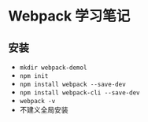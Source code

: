 # Webpack 学习笔记
## 安装
+ `mkdir webpack-demol`
+ `npm init`
+ `npm install webpack --save-dev` 
+ `npm install webpack-cli --save-dev`
+ `webpack -v`
+ 不建义全局安装
